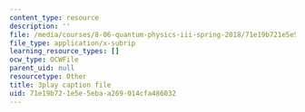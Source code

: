 ```yaml
---
content_type: resource
description: ''
file: /media/courses/8-06-quantum-physics-iii-spring-2018/71e19b721e5e5ebaa269014cfa486032_KYabRbRR-dU.vtt
file_type: application/x-subrip
learning_resource_types: []
ocw_type: OCWFile
parent_uid: null
resourcetype: Other
title: 3play caption file
uid: 71e19b72-1e5e-5eba-a269-014cfa486032
---
```

